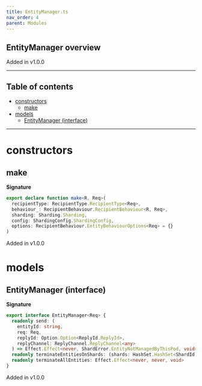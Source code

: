 ```yaml
---
title: EntityManager.ts
nav_order: 4
parent: Modules
---
```


## EntityManager overview

Added in v1.0.0

---

<h2 class="text-delta">Table of contents</h2>

- [constructors](#constructors)
  - [make](#make)
- [models](#models)
  - [EntityManager (interface)](#entitymanager-interface)

---

# constructors

## make

**Signature**

```ts
export declare function make<R, Req>(
  recipientType: RecipientType.RecipientType<Req>,
  behaviour_: RecipientBehaviour.RecipientBehaviour<R, Req>,
  sharding: Sharding.Sharding,
  config: ShardingConfig.ShardingConfig,
  options: RecipientBehaviour.EntityBehaviourOptions<Req> = {}
)
```

Added in v1.0.0

# models

## EntityManager (interface)

**Signature**

```ts
export interface EntityManager<Req> {
  readonly send: (
    entityId: string,
    req: Req,
    replyId: Option.Option<ReplyId.ReplyId>,
    replyChannel: ReplyChannel.ReplyChannel<any>
  ) => Effect.Effect<never, ShardError.EntityNotManagedByThisPod, void>
  readonly terminateEntitiesOnShards: (shards: HashSet.HashSet<ShardId.ShardId>) => Effect.Effect<never, never, void>
  readonly terminateAllEntities: Effect.Effect<never, never, void>
}
```

Added in v1.0.0
